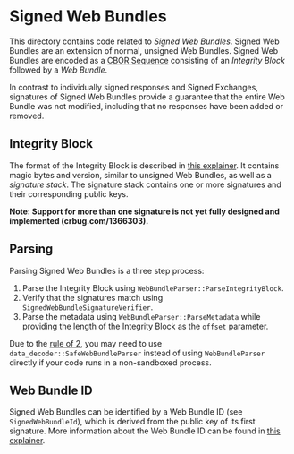 # Signed Web Bundles

This directory contains code related to _Signed Web Bundles_. Signed Web Bundles
are an extension of normal, unsigned Web Bundles. Signed Web Bundles are encoded
as a [CBOR Sequence](https://www.rfc-editor.org/rfc/rfc8742.html) consisting of
an _Integrity Block_ followed by a _Web Bundle_.

In contrast to individually signed responses and Signed Exchanges, signatures of
Signed Web Bundles provide a guarantee that the entire Web Bundle was not
modified, including that no responses have been added or removed.

## Integrity Block

The format of the Integrity Block is described in [this
explainer](https://github.com/WICG/webpackage/blob/main/explainers/integrity-signature.md).
It contains magic bytes and version, similar to unsigned Web Bundles, as well as
a _signature stack_. The signature stack contains one or more signatures and
their corresponding public keys.

**Note: Support for more than one signature is not yet fully designed and
implemented (crbug.com/1366303).**

## Parsing

Parsing Signed Web Bundles is a three step process:

1. Parse the Integrity Block using `WebBundleParser::ParseIntegrityBlock`.
2. Verify that the signatures match using `SignedWebBundleSignatureVerifier`.
3. Parse the metadata using `WebBundleParser::ParseMetadata` while providing the
   length of the Integrity Block as the `offset` parameter.

Due to the [rule of 2](../../../docs/security/rule-of-2.md), you may need to use
`data_decoder::SafeWebBundleParser` instead of using `WebBundleParser` directly
if your code runs in a non-sandboxed process.

## Web Bundle ID

Signed Web Bundles can be identified by a Web Bundle ID (see
`SignedWebBundleId`), which is derived from the public key of its first
signature. More information about the Web Bundle ID can be found in [this
explainer](https://github.com/WICG/isolated-web-apps/blob/main/Scheme.md#signed-web-bundle-ids).
